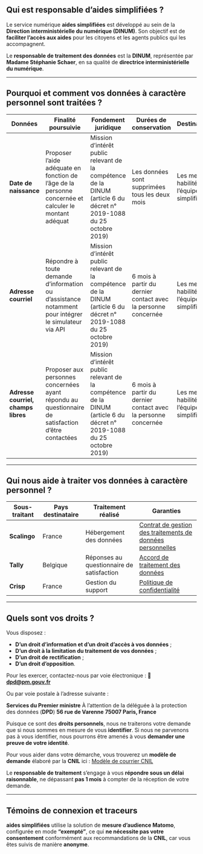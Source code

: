 ## Qui est responsable d’aides simplifiées ?

Le service numérique **aides simplifiées** est développé au sein de la **Direction interministérielle du numérique (DINUM)**. Son objectif est de **faciliter l’accès aux aides** pour les citoyens et les agents publics qui les accompagnent.

Le **responsable de traitement des données** est la **DINUM**, représentée par **Madame Stéphanie Schaer**, en sa qualité de **directrice interministérielle du numérique**.

---

## Pourquoi et comment vos données à caractère personnel sont traitées ?

| **Données**                         | **Finalité poursuivie**                                                                               | **Fondement juridique**                                                                                              | **Durées de conservation**                                    | **Destinataires**                                   |
| ----------------------------------- | ----------------------------------------------------------------------------------------------------- | -------------------------------------------------------------------------------------------------------------------- | ------------------------------------------------------------- | --------------------------------------------------- |
| **Date de naissance**               | Proposer l’aide adéquate en fonction de l’âge de la personne concernée et calculer le montant adéquat | Mission d’intérêt public relevant de la compétence de la DINUM (article 6 du décret n° 2019-1088 du 25 octobre 2019) | Les données sont supprimées tous les deux mois                | Les membres habilités de l’équipe aides simplifiées |
| **Adresse courriel**                | Répondre à toute demande d’information ou d’assistance notamment pour intégrer le simulateur via API  | Mission d’intérêt public relevant de la compétence de la DINUM (article 6 du décret n° 2019-1088 du 25 octobre 2019) | 6 mois à partir du dernier contact avec la personne concernée | Les membres habilités de l’équipe aides simplifiées |
| **Adresse courriel, champs libres** | Proposer aux personnes concernées ayant répondu au questionnaire de satisfaction d’être contactées    | Mission d’intérêt public relevant de la compétence de la DINUM (article 6 du décret n° 2019-1088 du 25 octobre 2019) | 6 mois à partir du dernier contact avec la personne concernée | Les membres habilités de l’équipe aides simplifiées |

---

## Qui nous aide à traiter vos données à caractère personnel ?

| **Sous-traitant** | **Pays destinataire** | **Traitement réalisé**                    | **Garanties**                                                                                                                          |
| ----------------- | --------------------- | ----------------------------------------- | -------------------------------------------------------------------------------------------------------------------------------------- |
| **Scalingo**      | France                | Hébergement des données                   | [Contrat de gestion des traitements de données personnelles](https://scalingo.com/fr/contrat-gestion-traitements-donnees-personnelles) |
| **Tally**         | Belgique              | Réponses au questionnaire de satisfaction | [Accord de traitement des données](https://tally.so/help/data-processing-agreement)                                                    |
| **Crisp**         | France                | Gestion du support                        | [Politique de confidentialité](https://crisp.chat/fr/privacy/)                                                                         |

---

## Quels sont vos droits ?

Vous disposez :

- **D’un droit d’information et d’un droit d’accès à vos données** ;
- **D’un droit à la limitation du traitement de vos données** ;
- **D’un droit de rectification** ;
- **D’un droit d’opposition**.

Pour les exercer, contactez-nous par voie électronique :
📧 **dpd@pm.gouv.fr**

Ou par voie postale à l’adresse suivante :

**Services du Premier ministre**
À l’attention de la déléguée à la protection des données (**DPD**)
**56 rue de Varenne**
**75007 Paris, France**

Puisque ce sont des **droits personnels**, nous ne traiterons votre demande que si nous sommes en mesure de vous **identifier**. Si nous ne parvenons pas à vous identifier, nous pourrons être amenés à vous **demander une preuve de votre identité**.

Pour vous aider dans votre démarche, vous trouverez un **modèle de demande** élaboré par la **CNIL** ici : [Modèle de courrier CNIL](https://www.cnil.fr/fr/modele/courrier/exercer-son-droit-dacces)

Le **responsable de traitement** s’engage à vous **répondre sous un délai raisonnable**, ne dépassant **pas 1 mois** à compter de la réception de votre demande.

---

## Témoins de connexion et traceurs

**aides simplifiées** utilise la solution de **mesure d’audience Matomo**, configurée en mode **“exempté”**, ce qui **ne nécessite pas votre consentement** conformément aux recommandations de la **CNIL**, car vous êtes suivis de manière **anonyme**.
